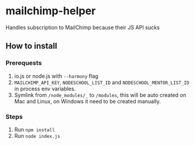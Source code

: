 # mailchimp-helper
Handles subscription to MailChimp because their JS API sucks

## How to install

### Prerequests

1. io.js or node.js with `--harmony` flag
2. `MAILCHIMP_API_KEY`, `NODESCHOOL_LIST_ID` and `NODESCHOOL_MENTOR_LIST_ID` in 
process env variables.
3. Symlink from `/node_modules/_` to `/modules`, this will be auto created on
Mac and Linux, on Windows it need to be created manually.

### Steps

1. Run `npm install`
2. Run `node index.js`
